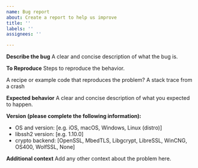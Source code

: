 ```yaml
---
name: Bug report
about: Create a report to help us improve
title: ''
labels: ''
assignees: ''

---
```


**Describe the bug**
A clear and concise description of what the bug is.

**To Reproduce**
Steps to reproduce the behavior.

A recipe or example code that reproduces the problem? A stack trace from a crash

**Expected behavior**
A clear and concise description of what you expected to happen.

**Version (please complete the following information):**
 - OS and version: [e.g. iOS, macOS, Windows, Linux (distro)]
 - libssh2 version: [e.g. 1.10.0]
 - crypto backend: [OpenSSL, MbedTLS, Libgcrypt, LibreSSL, WinCNG, OS400, WolfSSL, None]

**Additional context**
Add any other context about the problem here.
